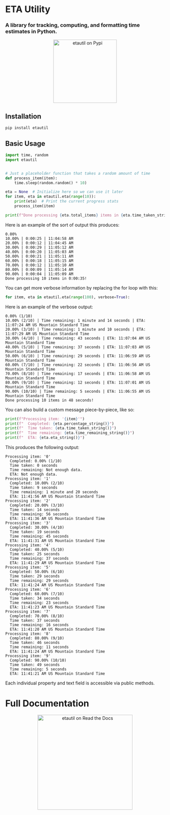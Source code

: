 # ETA Utility
### A library for tracking, computing, and formatting time estimates in Python.

<p align="center"><a href="https://pypi.org/project/etautil/"><img src="https://pypi.org/static/images/logo-large.9f732b5f.svg" width="200px" alt="etautil on Pypi"></a></p>

## Installation
```commandline
pip install etautil
```

## Basic Usage
```python
import time, random
import etautil


# Just a placeholder function that takes a random amount of time
def process_item(item):
    time.sleep(random.random() * 10)

eta = None  # Initialize here so we can use it later
for item, eta in etautil.eta(range(10)):
    print(eta)  # Print the current progress stats
    process_item(item)

print(f"Done processing {eta.total_items} items in {eta.time_taken_string()}!\n")
```

Here is an example of the sort of output this produces:
```
0.00%
10.00% | 0:00:25 | 11:04:58 AM
20.00% | 0:00:12 | 11:04:45 AM
30.00% | 0:00:29 | 11:05:12 AM
40.00% | 0:00:20 | 11:05:03 AM
50.00% | 0:00:21 | 11:05:11 AM
60.00% | 0:00:18 | 11:05:15 AM
70.00% | 0:00:12 | 11:05:10 AM
80.00% | 0:00:09 | 11:05:14 AM
90.00% | 0:00:04 | 11:05:09 AM
Done processing 10 items in 0:00:35!
```

You can get more verbose information by replacing the for loop with this:
```python
for item, eta in etautil.eta(range(100), verbose=True):
```
Here is an example of the verbose output:
```
0.00% (1/10)
10.00% (2/10) | Time remaining: 1 minute and 14 seconds | ETA: 11:07:24 AM US Mountain Standard Time
20.00% (3/10) | Time remaining: 1 minute and 10 seconds | ETA: 11:07:29 AM US Mountain Standard Time
30.00% (4/10) | Time remaining: 43 seconds | ETA: 11:07:04 AM US Mountain Standard Time
40.00% (5/10) | Time remaining: 37 seconds | ETA: 11:07:03 AM US Mountain Standard Time
50.00% (6/10) | Time remaining: 29 seconds | ETA: 11:06:59 AM US Mountain Standard Time
60.00% (7/10) | Time remaining: 22 seconds | ETA: 11:06:56 AM US Mountain Standard Time
70.00% (8/10) | Time remaining: 17 seconds | ETA: 11:06:58 AM US Mountain Standard Time
80.00% (9/10) | Time remaining: 12 seconds | ETA: 11:07:01 AM US Mountain Standard Time
90.00% (10/10) | Time remaining: 5 seconds | ETA: 11:06:55 AM US Mountain Standard Time
Done processing 10 items in 48 seconds!
```

You can also build a custom message piece-by-piece, like so:
```python
print(f"Processing item: '{item}'")
print(f"  Completed: {eta.percentage_string()}")
print(f"  Time taken: {eta.time_taken_string()}")
print(f"  Time remaining: {eta.time_remaining_string()}")
print(f"  ETA: {eta.eta_string()}")
```
This produces the following output:
```
Processing item: '0'
  Completed: 0.00% (1/10)
  Time taken: 0 seconds
  Time remaining: Not enough data.
  ETA: Not enough data.
Processing item: '1'
  Completed: 10.00% (2/10)
  Time taken: 9 seconds
  Time remaining: 1 minute and 20 seconds
  ETA: 11:41:56 AM US Mountain Standard Time
Processing item: '2'
  Completed: 20.00% (3/10)
  Time taken: 14 seconds
  Time remaining: 56 seconds
  ETA: 11:41:36 AM US Mountain Standard Time
Processing item: '3'
  Completed: 30.00% (4/10)
  Time taken: 19 seconds
  Time remaining: 45 seconds
  ETA: 11:41:31 AM US Mountain Standard Time
Processing item: '4'
  Completed: 40.00% (5/10)
  Time taken: 25 seconds
  Time remaining: 37 seconds
  ETA: 11:41:29 AM US Mountain Standard Time
Processing item: '5'
  Completed: 50.00% (6/10)
  Time taken: 29 seconds
  Time remaining: 29 seconds
  ETA: 11:41:24 AM US Mountain Standard Time
Processing item: '6'
  Completed: 60.00% (7/10)
  Time taken: 34 seconds
  Time remaining: 23 seconds
  ETA: 11:41:23 AM US Mountain Standard Time
Processing item: '7'
  Completed: 70.00% (8/10)
  Time taken: 37 seconds
  Time remaining: 16 seconds
  ETA: 11:41:20 AM US Mountain Standard Time
Processing item: '8'
  Completed: 80.00% (9/10)
  Time taken: 46 seconds
  Time remaining: 11 seconds
  ETA: 11:41:24 AM US Mountain Standard Time
Processing item: '9'
  Completed: 90.00% (10/10)
  Time taken: 49 seconds
  Time remaining: 5 seconds
  ETA: 11:41:21 AM US Mountain Standard Time
```

Each individual property and text field is accessible via public methods.

# Full Documentation
<p align="center"><a href="https://python-etautil.readthedocs.io/en/latest/index.html"><img src="https://brand-guidelines.readthedocs.org/_images/logo-wordmark-vertical-dark.png" width="300px" alt="etautil on Read the Docs"></a></p>

